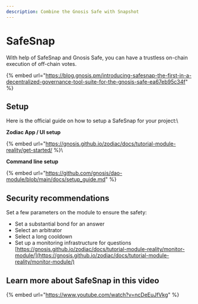 ```yaml
---
description: Combine the Gnosis Safe with Snapshot
---
```


# SafeSnap

With help of SafeSnap and Gnosis Safe, you can have a trustless on-chain execution of off-chain votes.

{% embed url="https://blog.gnosis.pm/introducing-safesnap-the-first-in-a-decentralized-governance-tool-suite-for-the-gnosis-safe-ea67eb95c34f" %}

## Setup

Here is the official guide on how to setup a SafeSnap for your project:\


**Zodiac App / UI setup**

{% embed url="https://gnosis.github.io/zodiac/docs/tutorial-module-reality/get-started/ %}\


**Command line setup**

{% embed url="https://github.com/gnosis/dao-module/blob/main/docs/setup_guide.md" %}

## Security recommendations



Set a few parameters on the module to ensure the safety:

* Set a substantial bond for an answer
* Select an arbitrator
* Select a long cooldown
* Set up a monitoring infrastructure for questions\
  [https://gnosis.github.io/zodiac/docs/tutorial-module-reality/monitor-module/](https://gnosis.github.io/zodiac/docs/tutorial-module-reality/monitor-module/)

## Learn more about SafeSnap in this video

{% embed url="https://www.youtube.com/watch?v=ncDeEuJfVkg" %}

